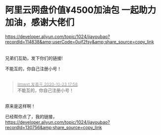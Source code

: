 # 阿里云网盘价值¥4500加油包 一起助力加油，感谢大佬们


https://developer.aliyun.com/topic/1024/jiayoubao?recordId=114838&amp;userCode=0ujf2fsy&amp;share_source=copy_link<br />
<br />
<br />
兄弟们互助，发下你们的链接!

不能互的，你自己注册小号！<br />
<br />
<img src="static/image/smiley/default/time.gif" smilieid="15" border="0" alt="" /><img src="static/image/smiley/default/time.gif" smilieid="15" border="0" alt="" /><img src="static/image/smiley/default/time.gif" smilieid="15" border="0" alt="" />

<div class="quote"><blockquote><font size="2"><a href="https://www.hostloc.com/forum.php?mod=redirect&amp;goto=findpost&amp;pid=9342243&amp;ptid=757693" target="_blank"><font color="#999999">llmwxt 发表于 2020-10-23 17:58</font></a></font><br />
不能互的，你自己注册小号！</blockquote></div><br />
原来是这样啊！

已经帮你点了，我的链接，https://developer.aliyun.com/topic/1024/jiayoubao?recordId=130756&amp;share_source=copy_link
